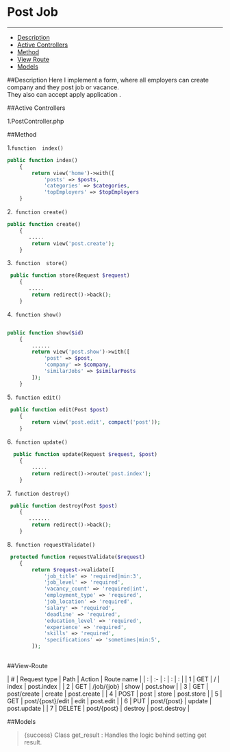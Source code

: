# Post Job

---

- [Description](#section-1)
- [Active Controllers](#section-1)
- [Method](#section-3)
- [View Route](#section-4)
- [Models](#section-5)

<a name="section-1"></a>

##Description
 Here I implement a form, where all employers can  create  company and they post job or vacance.</br>
 They also can accept  apply application .</br>



<a name="section-2"></a>
##Active Controllers

1.PostController.php</br>




<a name="section-3"></a>
##Method

1.`function  index()`


```php
public function index()
    {
        return view('home')->with([
            'posts' => $posts,
            'categories' => $categories,
            'topEmployers' => $topEmployers
    }
```    
  

2.` function create()` 
``` php
public function create()
    {
       .....
        return view('post.create');
    }

 ``` 

3.` function  store()` 
``` php
 public function store(Request $request)
    {
       .....
        return redirect()->back();
    }

``` 

4.` function show()`
``` php

public function show($id)
    {
        ......
        return view('post.show')->with([
            'post' => $post,
            'company' => $company,
            'similarJobs' => $similarPosts
        ]);
    }
``` 

5.` function edit()` 
``` php
 public function edit(Post $post)
    {
        return view('post.edit', compact('post'));
    }
``` 

6.` function update()` 
``` php
  public function update(Request $request, $post)
    {
        .....
        return redirect()->route('post.index');
    }
``` 
7.` function destroy()` 
``` php
 public function destroy(Post $post)
    {
       .......
        return redirect()->back();
    }

``` 
8.` function requestValidate()` 
``` php
 protected function requestValidate($request)
    {
        return $request->validate([
            'job_title' => 'required|min:3',
            'job_level' => 'required',
            'vacancy_count' => 'required|int',
            'employment_type' => 'required',
            'job_location' => 'required',
            'salary' => 'required',
            'deadline' => 'required',
            'education_level' => 'required',
            'experience' => 'required',
            'skills' => 'required',
            'specifications' => 'sometimes|min:5',
        ]);
    
``` 


<a name="section-4"></a>

##View-Route

| # | Request type   | Path | Action | Route name |
| : |   :-   |  :  | : | : |
| 1 | GET | /  | index | post.index |
| 2 | GET | /job/{job}  | show | post.show |
| 3 | GET | post/create  | create | post.create |
| 4 | POST | post  | store | post.store |
| 5 | GET | post/{post}/edit  | edit | post.edit |
| 6 | PUT | post/{post}  | update | post.update |
| 7 | DELETE | post/{post}  | destroy | post.destroy |


<a name="section-5"></a>

##Models
> {success} Class get_result :  Handles the logic behind setting get result.</br>